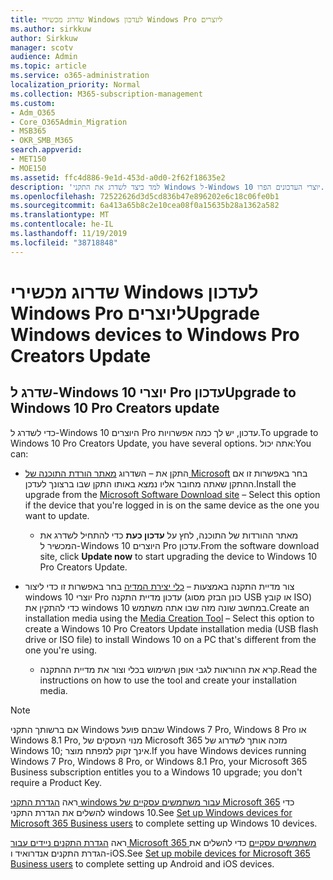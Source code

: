 ```yaml
---
title: שדרוג מכשירי Windows לעדכון Windows Pro ליוצרים
ms.author: sirkkuw
author: Sirkkuw
manager: scotv
audience: Admin
ms.topic: article
ms.service: o365-administration
localization_priority: Normal
ms.collection: M365-subscription-management
ms.custom:
- Adm_O365
- Core_O365Admin_Migration
- MSB365
- OKR_SMB_M365
search.appverid:
- MET150
- MOE150
ms.assetid: ffc4d886-9e1d-453d-a0d0-2f62f18635e2
description: 'למד כיצד לשדרג את התקני Windows ל-Windows 10 יוצרי העדכונים הפרו. '
ms.openlocfilehash: 72522626d3d5cd836b47e896202e6c18c06fe0b1
ms.sourcegitcommit: 6a413a65b8c2e10cea08f0a15635b28a1362a582
ms.translationtype: MT
ms.contentlocale: he-IL
ms.lasthandoff: 11/19/2019
ms.locfileid: "38718848"
---
```

# <a name="upgrade-windows-devices-to-windows-pro-creators-update"></a><span data-ttu-id="4be68-103">שדרוג מכשירי Windows לעדכון Windows Pro ליוצרים</span><span class="sxs-lookup"><span data-stu-id="4be68-103">Upgrade Windows devices to Windows Pro Creators Update</span></span>

## <a name="upgrade-to-windows-10-pro-creators-update"></a><span data-ttu-id="4be68-104">שדרג ל-Windows 10 יוצרי Pro עדכון</span><span class="sxs-lookup"><span data-stu-id="4be68-104">Upgrade to Windows 10 Pro Creators update</span></span>
  
<span data-ttu-id="4be68-105">כדי לשדרג ל-Windows 10 היוצרים Pro עדכון, יש לך כמה אפשרויות.</span><span class="sxs-lookup"><span data-stu-id="4be68-105">To upgrade to Windows 10 Pro Creators Update, you have several options.</span></span> <span data-ttu-id="4be68-106">אתה יכול:</span><span class="sxs-lookup"><span data-stu-id="4be68-106">You can:</span></span>
    
- <span data-ttu-id="4be68-107">התקן את &ndash; השדרוג [מאתר הורדת התוכנה של Microsoft](https://go.microsoft.com/fwlink/?LinkID=836951 ) בחר באפשרות זו אם ההתקן שאתה מחובר אליו נמצא באותו התקן שבו ברצונך לעדכן.</span><span class="sxs-lookup"><span data-stu-id="4be68-107">Install the upgrade from the [Microsoft Software Download site](https://go.microsoft.com/fwlink/?LinkID=836951 ) &ndash; Select this option if the device that you're logged in is on the same device as the one you want to update.</span></span> 

    - <span data-ttu-id="4be68-108">מאתר ההורדות של התוכנה, לחץ על **עדכון כעת** כדי להתחיל לשדרג את המכשיר ל-Windows 10 היוצרים Pro עדכון.</span><span class="sxs-lookup"><span data-stu-id="4be68-108">From the software download site, click **Update now** to start upgrading the device to Windows 10 Pro Creators Update.</span></span> 
    
- <span data-ttu-id="4be68-109">צור מדיית התקנה באמצעות &ndash; [כלי יצירת המדיה](https://go.microsoft.com/fwlink/?LinkID=836960) בחר באפשרות זו כדי ליצור windows 10 יוצרי Pro עדכון מדיית התקנה (כונן הבזק מסוג USB או קובץ ISO) כדי להתקין את windows 10 במחשב שונה מזה שבו אתה משתמש.</span><span class="sxs-lookup"><span data-stu-id="4be68-109">Create an installation media using the [Media Creation Tool](https://go.microsoft.com/fwlink/?LinkID=836960) &ndash; Select this option to create a Windows 10 Pro Creators Update installation media (USB flash drive or ISO file) to install Windows 10 on a PC that's different from the one you're using.</span></span>

    - <span data-ttu-id="4be68-110">קרא את ההוראות לגבי אופן השימוש בכלי וצור את מדיית ההתקנה.</span><span class="sxs-lookup"><span data-stu-id="4be68-110">Read the instructions on how to use the tool and create your installation media.</span></span> 

> [!NOTE]
> <span data-ttu-id="4be68-111">אם ברשותך התקני Windows שבהם פועל Windows 7 Pro, Windows 8 Pro או Windows 8.1 Pro, מנוי העסקים של Microsoft 365 מזכה אותך לשדרוג של Windows 10; אינך זקוק למפתח מוצר.</span><span class="sxs-lookup"><span data-stu-id="4be68-111">If you have Windows devices running Windows 7 Pro, Windows 8 Pro, or Windows 8.1 Pro, your Microsoft 365 Business subscription entitles you to a Windows 10 upgrade; you don't require a Product Key.</span></span>
    
<span data-ttu-id="4be68-112">ראה [הגדרת התקני windows עבור משתמשים עסקיים של Microsoft 365](set-up-windows-devices.md) כדי להשלים את הגדרת התקני windows 10.</span><span class="sxs-lookup"><span data-stu-id="4be68-112">See [Set up Windows devices for Microsoft 365 Business users](set-up-windows-devices.md) to complete setting up Windows 10 devices.</span></span> 
  
<span data-ttu-id="4be68-113">ראה [הגדרת התקנים ניידים עבור Microsoft 365 משתמשים עסקיים](set-up-mobile-devices.md) כדי להשלים את הגדרת התקנים אנדרואיד ו-iOS.</span><span class="sxs-lookup"><span data-stu-id="4be68-113">See [Set up mobile devices for Microsoft 365 Business users](set-up-mobile-devices.md) to complete setting up Android and iOS devices.</span></span> 
  